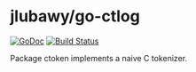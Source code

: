 # jlubawy/go-ctlog

[![GoDoc](https://godoc.org/github.com/jlubawy/go-ctlog?status.svg)](https://godoc.org/github.com/jlubawy/go-ctlog)
[![Build Status](https://travis-ci.org/jlubawy/go-ctlog.svg?branch=master)](https://travis-ci.org/jlubawy/go-ctlog)

Package ctoken implements a naive C tokenizer.
